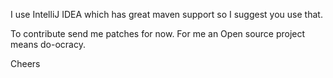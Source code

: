 I use IntelliJ IDEA which has great maven support so I suggest you use that.

To contribute send me patches for now. For me an Open source project means do-ocracy.

Cheers